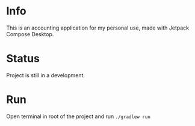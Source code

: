 # Info

This is an accounting application for my personal use, made with Jetpack Compose Desktop.

# Status

Project is still in a development.

# Run

Open terminal in root of the project and run `./gradlew run`